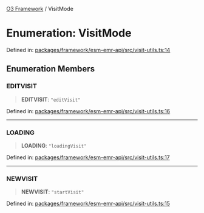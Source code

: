 [O3 Framework](../API.md) / VisitMode

# Enumeration: VisitMode

Defined in: [packages/framework/esm-emr-api/src/visit-utils.ts:14](https://github.com/its-kios09/openmrs-esm-core/blob/main/packages/framework/esm-emr-api/src/visit-utils.ts#L14)

## Enumeration Members

### EDITVISIT

> **EDITVISIT**: `"editVisit"`

Defined in: [packages/framework/esm-emr-api/src/visit-utils.ts:16](https://github.com/its-kios09/openmrs-esm-core/blob/main/packages/framework/esm-emr-api/src/visit-utils.ts#L16)

***

### LOADING

> **LOADING**: `"loadingVisit"`

Defined in: [packages/framework/esm-emr-api/src/visit-utils.ts:17](https://github.com/its-kios09/openmrs-esm-core/blob/main/packages/framework/esm-emr-api/src/visit-utils.ts#L17)

***

### NEWVISIT

> **NEWVISIT**: `"startVisit"`

Defined in: [packages/framework/esm-emr-api/src/visit-utils.ts:15](https://github.com/its-kios09/openmrs-esm-core/blob/main/packages/framework/esm-emr-api/src/visit-utils.ts#L15)

